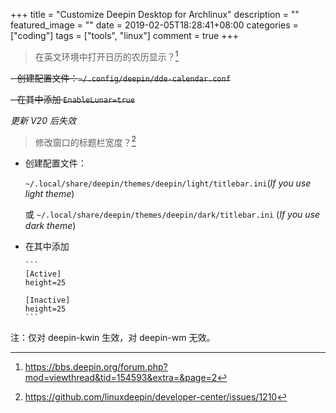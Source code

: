 +++
title = "Customize Deepin Desktop for Archlinux"
description = ""
featured_image = ""
date = 2019-02-05T18:28:41+08:00
categories = ["coding"]
tags = ["tools", "linux"]
comment = true
+++

> 在英文环境中打开日历的农历显示？[^1]

~~- 创建配置文件：`~/.config/deepin/dde-calendar.conf`~~

~~- 在其中添加 `EnableLunar=true`~~

_更新 V20 后失效_

> 修改窗口的标题栏宽度？[^2]

- 创建配置文件：

  `~/.local/share/deepin/themes/deepin/light/titlebar.ini`(_If you use light theme_)

  或 `~/.local/share/deepin/themes/deepin/dark/titlebar.ini` (_If you use dark theme_)

- 在其中添加

      ```
      [Active]
      height=25

      [Inactive]
      height=25
      ```

注：仅对 deepin-kwin 生效，对 deepin-wm 无效。

[^1]: https://bbs.deepin.org/forum.php?mod=viewthread&tid=154593&extra=&page=2
[^2]: https://github.com/linuxdeepin/developer-center/issues/1210
